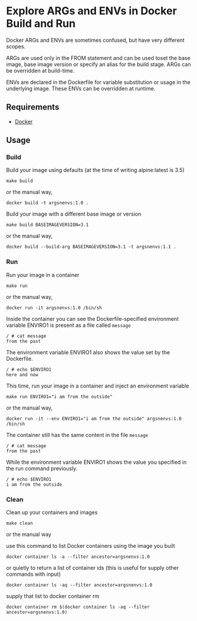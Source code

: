 # Explore ARGs and ENVs in Docker Build and Run

Docker ARGs and ENVs are sometimes confused, but have very different scopes.

ARGs are used only in the FROM statement and can be used toset the base image, base image version or specify an alias for the build stage.  ARGs can be overridden at build-time.

ENVs are declared in the Dockerfile for variable substitution or usage in the underlying image.  These ENVs can be overridden at runtime.

## Requirements

- [Docker](https://get.docker.com/)

## Usage

### Build

Build your image using defaults (at the time of writing alpine:latest is 3.5)
```
make build
```
or the manual way,
```
docker build -t argsnenvs:1.0 .
```

Build your image with a different base image or version
```
make build BASEIMAGEVERSION=3.1
```
or the manual way,
```
docker build --build-arg BASEIMAGEVERSION=3.1 -t argsnenvs:1.1 .
```

### Run

Run your image in a container
```
make run
```
or the manual way,
```
docker run -it argsnenvs:1.0 /bin/sh
```

Inside the container you can see the Dockerfile-specified environment variable ENVIRO1 is present as a file called `message` 
```
/ # cat message
from the past
```

The environment variable ENVIRO1 also shows the value set by the Dockerfile.
```
/ # echo $ENVIRO1
here and now
```

This time, run your image in a container and inject an environment variable
```
make run ENVIRO1="i am from the outside"
```
or the manual way,
```
docker run -it --env ENVIRO1="i am from the outside" argsnenvs:1.0 /bin/sh
```

The container still has the same content in the file `message`
```
/ # cat message
from the past
```

While the environment variable ENVIRO1 shows the value you specified in the run command previously.
```
/ # echo $ENVIRO1
i am from the outside
```

### Clean

Clean up your containers and images
```
make clean
```
or the manual way

use this command to list Docker containers using the image you built
```
docker container ls -a --filter ancestor=argsnenvs:1.0
```
or quietly to return a list of container ids (this is useful for supply other commands with input)
```
docker container ls -aq --filter ancestor=argsnenvs:1.0
```
supply that list to docker container rm
```
docker container rm $(docker container ls -aq --filter ancestor=argsnenvs:1.0)
```

